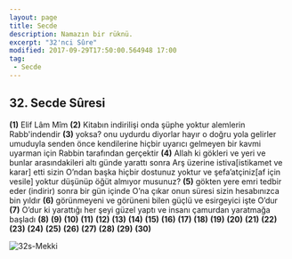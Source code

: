 ```yaml
---
layout: page
title: Secde
description: Namazın bir rüknü.
excerpt: "32'nci Sûre"
modified: 2017-09-29T17:50:00.564948 17:00
tag: 
 - Secde
---
```


## 32. Secde Sûresi

**(1)** Elif Lâm Mîm
**(2)** Kitabın indirilişi onda şüphe yoktur alemlerin Rabb'indendir
**(3)** yoksa? onu uydurdu diyorlar hayır o doğru yola gelirler umuduyla senden önce kendilerine hiçbir uyarıcı gelmeyen bir kavmi uyarman için Rabbin tarafından gerçektir 
**(4)** Allah ki gökleri ve yeri ve bunlar arasındakileri altı günde yarattı sonra Arş üzerine istiva[istikamet ve karar] etti sizin O’ndan başka hiçbir dostunuz yoktur ve şefa’atçiniz[af için vesile] yoktur düşünüp öğüt almıyor musunuz?
**(5)** gökten yere emri tedbir eder (indirir) sonra bir gün içinde O’na çıkar onun süresi sizin hesabınızca bin yıldır
**(6)** görünmeyeni ve görüneni bilen güçlü ve esirgeyici işte O’dur 
**(7)** O’dur ki yarattığı her şeyi güzel yaptı ve insanı çamurdan yaratmağa başladı 
**(8)**
**(9)**
**(10)**
**(11)**
**(12)**
**(13)**
**(14)**
**(15)**
**(16)**
**(17)**
**(18)**
**(19)**
**(20)**
**(21)**
**(22)**
**(23)**
**(24)**
**(25)**
**(26)**
**(27)**
**(28)**
**(29)**
**(30)**

![32s-Mekki]({{site.url}}/images/ayrac-muhur.png)
